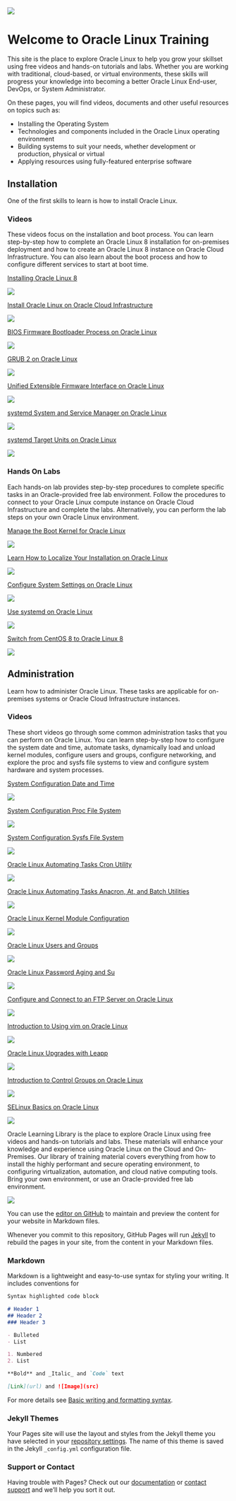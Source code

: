 
![](common/images/OL-1200x200-banner.png)
---
# Welcome to Oracle Linux Training
This site is the place to explore Oracle Linux to help you grow your skillset using free videos and hands-on tutorials and labs. Whether you are working with traditional, cloud-based, or virtual environments, these skills will progress your knowledge into becoming a better Oracle Linux End-user, DevOps, or System Administrator.

On these pages, you will find videos, documents and other useful resources on topics such as:

- Installing the Operating System
- Technologies and components included in the Oracle Linux operating environment
- Building systems to suit your needs, whether development or production, physical or virtual
- Applying resources using fully-featured enterprise software

## Installation
One of the first skills to learn is how to install Oracle Linux.

### Videos
These videos focus on the installation and boot process. You can learn step-by-step how to complete an Oracle Linux 8 installation for on-premises deployment and how to create an Oracle Linux 8 instance on Oracle Cloud Infrastructure. You can also learn about the boot process and how to configure different services to start at boot time.

[Installing Oracle Linux 8](https://youtu.be/l6fapYCHaQ0)

![](common/images/installol8.jpg)

[Install Oracle Linux on Oracle Cloud Infrastructure](https://youtu.be/ETpaOwAcB7M)

![](common/images/installoci.jpg)

[BIOS Firmware Bootloader Process on Oracle Linux](https://youtu.be/NP9BHTjih7g)

![](common/images/bios.jpg)

[GRUB 2 on Oracle Linux](https://youtu.be/0dv87RFGcKI)

![](common/images/grub2.jpg)

[Unified Extensible Firmware Interface on Oracle Linux](https://youtu.be/OVeso8h5HZA)

![](common/images/uefi.jpg)

[systemd System and Service Manager on Oracle Linux](https://youtu.be/9uDvnZKhU8A)

![](common/images/systemd.jpg)

[systemd Target Units on Oracle Linux](https://youtu.be/Tkxs-wfZrnw)

![](common/images/systemdtargets.jpg)

### Hands On Labs
Each hands-on lab provides step-by-step procedures to complete specific tasks in an Oracle-provided free lab environment. Follow the procedures to connect to your Oracle Linux compute instance on Oracle Cloud Infrastructure and complete the labs. Alternatively, you can perform the lab steps on your own Oracle Linux environment.

[Manage the Boot Kernel for Oracle Linux](https://luna.oracle.com/lab/67f106f2-8c50-442c-b24f-108b806be84f)

![](common/images/boot_kernel.png)

[Learn How to Localize Your Installation on Oracle Linux](https://luna.oracle.com/lab/d657ae3c-ac29-4b0a-943e-e533f2e8093b)

![](common/images/localize.png)

[Configure System Settings on Oracle Linux](https://luna.oracle.com/lab/aa8f2377-7967-4e45-bf32-bdc8054d5c76)

![](common/images/sysctl.png)

[Use systemd on Oracle Linux](https://luna.oracle.com/lab/8a060473-bff3-4c04-9799-eb944951007c)

![](common/images/systemd_lab.png)

[Switch from CentOS 8 to Oracle Linux 8](https://luna.oracle.com/lab/ee1c4ab9-010f-4b3c-bd1e-cdcca57800a2)

![](common/images/centos.png)

## Administration
Learn how to administer Oracle Linux. These tasks are applicable for on-premises systems or Oracle Cloud Infrastructure instances.

### Videos
These short videos go through some common administration tasks that you can perform on Oracle Linux. You can learn step-by-step how to configure the system date and time, automate tasks, dynamically load and unload kernel modules, configure users and groups, configure networking, and explore the proc and sysfs file systems to view and configure system hardware and system processes.

[System Configuration Date and Time](https://youtu.be/q8VlYiF5sx8)

![](common/images/date_time.jpg)

[System Configuration Proc File System](https://youtu.be/1F51ZHAVfAk)

![](common/images/proc.jpg)

[System Configuration Sysfs File System](https://youtu.be/j9x2cuOE5_Y)

![](common/images/sysfs.jpg)

[Oracle Linux Automating Tasks Cron Utility](https://youtu.be/BpPGoRYTv9I)

![](common/images/cron.jpg)

[Oracle Linux Automating Tasks Anacron, At, and Batch Utilities](https://youtu.be/EIV3lpTeqXo)

![](common/images/anacron.jpg)

[Oracle Linux Kernel Module Configuration](https://youtu.be/AeW42ZyzHrQ)

![](common/images/kernelmod.jpg)

[Oracle Linux Users and Groups](https://youtu.be/fag6aHNUkdQ)

![](common/images/users.jpg)

[Oracle Linux Password Aging and Su](https://youtu.be/WrcnDpj3axQ)

![](common/images/passwrd.jpg)

[Configure and Connect to an FTP Server on Oracle Linux](https://youtu.be/xpBBUPLEkZg)

![](common/images/ftp.jpg)

[Introduction to Using vim on Oracle Linux](https://youtu.be/5xKldV3knzU)

![](common/images/vim.jpg)

[Oracle Linux Upgrades with Leapp](https://youtu.be/pk6tgzGpAU4)

![](common/images/leapp.jpg)

[Introduction to Control Groups on Oracle Linux](https://youtu.be/AiYK0VBW7e4)

![](common/images/cgroups.png)

[SELinux Basics on Oracle Linux](https://youtu.be/meKjLOxEu_o)

![](common/images/selinux.jpg)


Oracle Learning Library is the place to explore Oracle Linux using free videos and hands-on tutorials and labs. These materials will enhance your knowledge and experience using Oracle Linux on the Cloud and On-Premises. Our library of training material covers everything from how to install the highly performant and secure operating environment, to configuring virtualization, automation, and cloud native computing tools. Bring your own environment, or use an Oracle-provided free lab environment.

![](common/images/Presentation2.png)



You can use the [editor on GitHub](https://github.com/craigmcb/craigmcb.github.io/edit/main/README.md) to maintain and preview the content for your website in Markdown files.

Whenever you commit to this repository, GitHub Pages will run [Jekyll](https://jekyllrb.com/) to rebuild the pages in your site, from the content in your Markdown files.

### Markdown

Markdown is a lightweight and easy-to-use syntax for styling your writing. It includes conventions for

```markdown
Syntax highlighted code block

# Header 1
## Header 2
### Header 3

- Bulleted
- List

1. Numbered
2. List

**Bold** and _Italic_ and `Code` text

[Link](url) and ![Image](src)
```

For more details see [Basic writing and formatting syntax](https://docs.github.com/en/github/writing-on-github/getting-started-with-writing-and-formatting-on-github/basic-writing-and-formatting-syntax).

### Jekyll Themes

Your Pages site will use the layout and styles from the Jekyll theme you have selected in your [repository settings](https://github.com/craigmcb/craigmcb.github.io/settings/pages). The name of this theme is saved in the Jekyll `_config.yml` configuration file.

### Support or Contact

Having trouble with Pages? Check out our [documentation](https://docs.github.com/categories/github-pages-basics/) or [contact support](https://support.github.com/contact) and we’ll help you sort it out.
